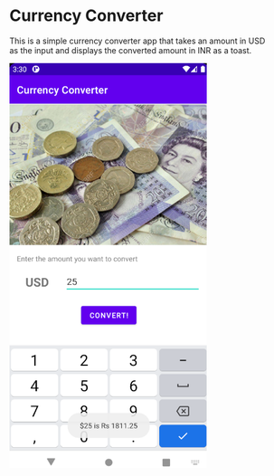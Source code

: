 # Currency Converter


This is a simple currency converter app that takes an amount in USD   
as the input and displays the converted amount in INR as a toast.  

![ss](img.png)

